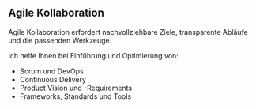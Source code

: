 ## <i class="fa fa-users" aria-hidden="true"></i> Agile Kollaboration
Agile Kollaboration erfordert nachvollziehbare Ziele, transparente Abläufe und die passenden Werkzeuge.

Ich helfe Ihnen bei Einführung und Optimierung von:

* Scrum und DevOps
* Continuous Delivery
* Product Vision und -Requirements
* Frameworks, Standards und Tools

